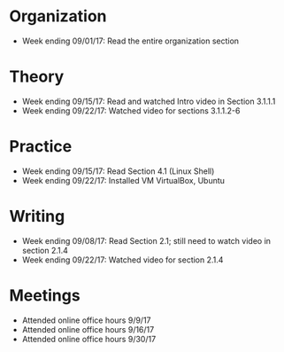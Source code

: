 # Organization

* Week ending 09/01/17: Read the entire organization section

# Theory

* Week ending 09/15/17: Read and watched Intro video in Section 3.1.1.1
* Week ending 09/22/17: Watched video for sections 3.1.1.2-6

# Practice

* Week ending 09/15/17: Read Section 4.1 (Linux Shell)
* Week ending 09/22/17: Installed VM VirtualBox, Ubuntu

# Writing

* Week ending 09/08/17: Read Section 2.1; still need to watch video in section 2.1.4
* Week ending 09/22/17: Watched video for section 2.1.4

# Meetings

* Attended online office hours 9/9/17
* Attended online office hours 9/16/17
* Attended online office hours 9/30/17
